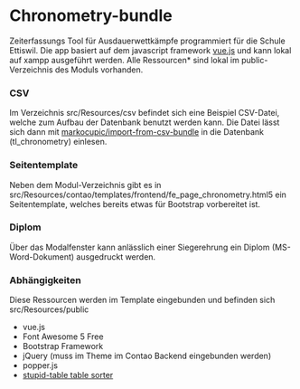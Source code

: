 # Chronometry-bundle
Zeiterfassungs Tool für Ausdauerwettkämpfe programmiert für die Schule Ettiswil. Die app basiert auf dem javascript framework [vue.js](https://vuejs.org/) und kann lokal auf xampp ausgeführt werden. Alle Ressourcen* sind lokal im public-Verzeichnis des Moduls vorhanden.

### CSV
Im Verzeichnis src/Resources/csv befindet sich eine Beispiel CSV-Datei, welche zum Aufbau der Datenbank benutzt werden kann. Die Datei lässt sich dann mit [markocupic/import-from-csv-bundle](https://github.com/markocupic/import-from-csv-bundle) in die Datenbank (tl_chronometry) einlesen.

### Seitentemplate
Neben dem Modul-Verzeichnis gibt es in src/Resources/contao/templates/frontend/fe_page_chronometry.html5 ein Seitentemplate, welches bereits etwas für Bootstrap vorbereitet ist.

### Diplom
Über das Modalfenster kann anlässlich einer Siegerehrung ein Diplom (MS-Word-Dokument) ausgedruckt werden.

### Abhängigkeiten
Diese Ressourcen werden im Template eingebunden und befinden sich src/Resources/public
* vue.js
* Font Awesome 5 Free
* Bootstrap Framework
* jQuery (muss im Theme im Contao Backend eingebunden werden)
* popper.js
* [stupid-table table sorter](https://github.com/joequery/Stupid-Table-Plugin)




